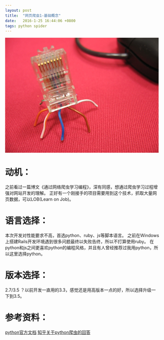 ```yaml
---
layout: post
title:  "网页爬虫1-基础概念"
date:   2016-1-25 16:44:06 +0800
tags: python spider
---
```


![网络爬虫](/assets/network_spider.jpg)

# 动机：
之前看过一篇博文《通过网络爬虫学习编程》，深有同感，想通过爬虫学习过程增强对网站开发的理解。
正好有一个刚接手的项目需要用到这个技术，抓取大量网页数据，可以LOB(Learn on Job)。

# 语言选择：
本次开发对性能要求不高，首选python、ruby、js等脚本语言。
之前在Windows上搭建Rails开发环境遇到很多问题最终以失败告终，所以不打算使用ruby。
在python和js之间更喜欢python的编程风格，并且有人曾经推荐过我用python，所以这里选择python。

# 版本选择：
2.7/3.5 ？以前开发一直用的3.3，感觉还是用高版本一点的好，所以选择升级一下到3.5。

# 参考资料：
[python官方文档][python_doc_ref]
[知乎关于python爬虫的回答][zhidu_anwser_ref]



[python_doc_ref]: https://docs.python.org/3/
[zhidu_anwser_ref]: http://www.zhihu.com/question/20899988
